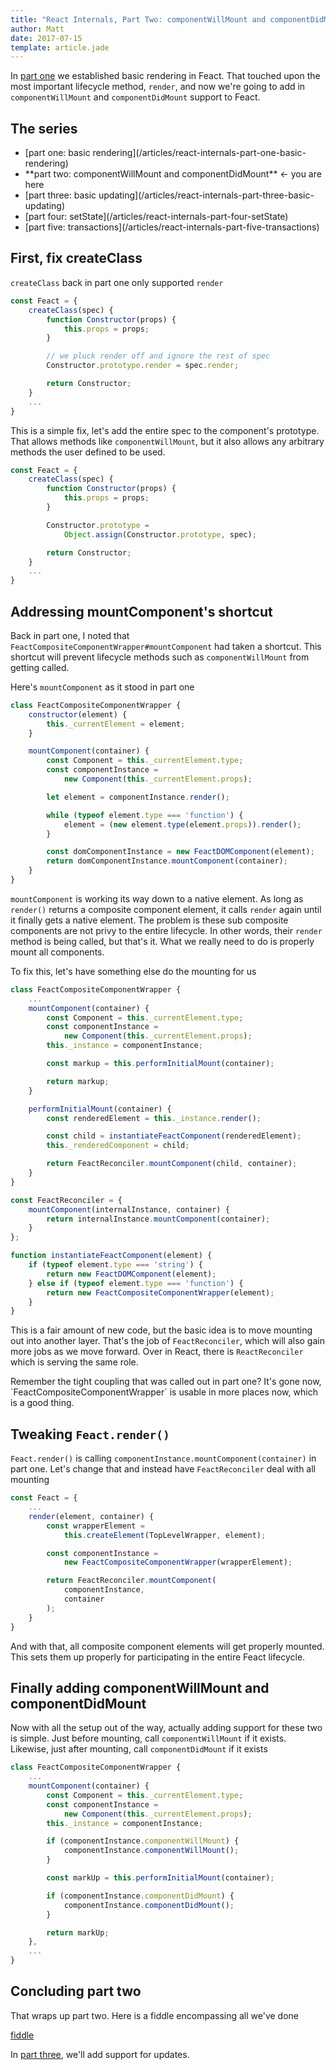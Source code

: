 ```yaml
---
title: "React Internals, Part Two: componentWillMount and componentDidMount"
author: Matt
date: 2017-07-15
template: article.jade
---
```


In [part one](/articles/react-internals-part-one-basic-rendering) we established basic rendering in Feact. That touched upon the most important lifecycle method, `render`, and now we're going to add in `componentWillMount` and `componentDidMount` support to Feact.

<span class="more"></span>

## The series
<ul>
    <li>[part one: basic rendering](/articles/react-internals-part-one-basic-rendering)</li>
    <li>**part two: componentWillMount and componentDidMount** <- you are here</li>
    <li>[part three: basic updating](/articles/react-internals-part-three-basic-updating)</li>
    <li>[part four: setState](/articles/react-internals-part-four-setState)</li>
    <li>[part five: transactions](/articles/react-internals-part-five-transactions)</li>
</ul>


## First, fix createClass

`createClass` back in part one only supported `render`

```javascript
const Feact = {
    createClass(spec) {
        function Constructor(props) {
            this.props = props;
        }

        // we pluck render off and ignore the rest of spec
        Constructor.prototype.render = spec.render;

        return Constructor;
    }
    ...
}
```

This is a simple fix, let's add the entire spec to the component's prototype. That allows methods like `componentWillMount`, but it also allows any arbitrary methods the user defined to be used.

```javascript
const Feact = {
    createClass(spec) {
        function Constructor(props) {
            this.props = props;
        }

        Constructor.prototype =
            Object.assign(Constructor.prototype, spec);

        return Constructor;
    }
    ...
}
```

## Addressing mountComponent's shortcut

Back in part one, I noted that `FeactCompositeComponentWrapper#mountComponent` had taken a shortcut. This shortcut will prevent lifecycle methods such as `componentWillMount` from getting called.

Here's `mountComponent` as it stood in part one

```javascript
class FeactCompositeComponentWrapper {
    constructor(element) {
        this._currentElement = element;
    }

    mountComponent(container) {
        const Component = this._currentElement.type;
        const componentInstance =
            new Component(this._currentElement.props);

        let element = componentInstance.render();

        while (typeof element.type === 'function') {
            element = (new element.type(element.props)).render();
        }

        const domComponentInstance = new FeactDOMComponent(element);
        return domComponentInstance.mountComponent(container);
    }
}
```

`mountComponent` is working its way down to a native element. As long as `render()` returns a composite component element, it calls `render` again until it finally gets a native element. The problem is these sub composite components are not privy to the entire lifecycle. In other words, their `render` method is being called, but that's it. What we really need to do is properly mount all components.

To fix this, let's have something else do the mounting for us

```javascript
class FeactCompositeComponentWrapper {
    ...
    mountComponent(container) {
        const Component = this._currentElement.type;
        const componentInstance =
            new Component(this._currentElement.props);
        this._instance = componentInstance;

        const markup = this.performInitialMount(container);

        return markup;
    }

    performInitialMount(container) {
        const renderedElement = this._instance.render();

        const child = instantiateFeactComponent(renderedElement);
        this._renderedComponent = child;

        return FeactReconciler.mountComponent(child, container);
    }
}

const FeactReconciler = {
    mountComponent(internalInstance, container) {
        return internalInstance.mountComponent(container);
    }
};

function instantiateFeactComponent(element) {
    if (typeof element.type === 'string') {
        return new FeactDOMComponent(element);
    } else if (typeof element.type === 'function') {
        return new FeactCompositeComponentWrapper(element);
    }
}
```

This is a fair amount of new code, but the basic idea is to move mounting out into another layer. That's the job of `FeactReconciler`, which will also gain more jobs as we move forward. Over in React, there is `ReactReconciler` which is serving the same role.

<div class="callout wisdom">
Remember the tight coupling that was called out in part one? It's gone now, `FeactCompositeComponentWrapper` is usable in more places now, which is a good thing.
</div>

## Tweaking `Feact.render()`

`Feact.render()` is calling `componentInstance.mountComponent(container)` in part one. Let's change that and instead have `FeactReconciler` deal with all mounting

```javascript
const Feact = {
    ...
    render(element, container) {
        const wrapperElement =
            this.createElement(TopLevelWrapper, element);

        const componentInstance =
            new FeactCompositeComponentWrapper(wrapperElement);

        return FeactReconciler.mountComponent(
            componentInstance,
            container
        );
    }
}
```

And with that, all composite component elements will get properly mounted. This sets them up properly for participating in the entire Feact lifecycle.

## Finally adding componentWillMount and componentDidMount

Now with all the setup out of the way, actually adding support for these two is simple. Just before mounting, call `componentWillMount` if it exists. Likewise, just after mounting, call `componentDidMount` if it exists

```javascript
class FeactCompositeComponentWrapper {
    ...
    mountComponent(container) {
        const Component = this._currentElement.type;
        const componentInstance =
            new Component(this._currentElement.props);
        this._instance = componentInstance;

        if (componentInstance.componentWillMount) {
            componentInstance.componentWillMount();
        }

        const markUp = this.performInitialMount(container);

        if (componentInstance.componentDidMount) {
            componentInstance.componentDidMount();
        }

        return markUp;
    },
    ...
}
```

## Concluding part two

That wraps up part two. Here is a fiddle encompassing all we've done

<a class="fiddle" target="_blank" href="https://jsfiddle.net/city41/L5u2z592/3/">fiddle</a>

In [part three](/articles/react-internals-part-three-basic-updating), we'll add support for updates.

